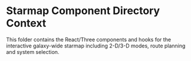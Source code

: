 # Starmap Component Directory Context

This folder contains the React/Three components and hooks for the interactive galaxy-wide starmap including 2-D/3-D modes, route planning and system selection. 